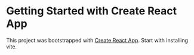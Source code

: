 # Getting Started with Create React App

This project was bootstrapped with [Create React App](https://github.com/facebook/create-react-app).
Start with installing vite.

